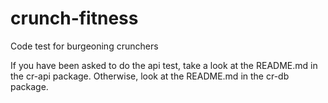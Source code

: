 # crunch-fitness
Code test for burgeoning crunchers

If you have been asked to do the api test, take a look at the README.md in the cr-api package.
Otherwise, look at the README.md in the cr-db package.
